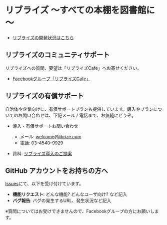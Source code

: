 # リブライズ ～すべての本棚を図書館に～

- [リブライズの開発状況はこちら](https://github.com/librize/feature-requests/projects/1?fullscreen=true)


## リブライズのコミュニティサポート

リブライズへの質問、要望は「リブライズCafe」へお寄せください。

- [Facebookグループ「リブライズCafe」](https://www.facebook.com/groups/librize.cafe)


## リブライズの有償サポート

自治体や企業向けに、有償サポートプランも提供しています。導入やプランについてのお問い合わせは、下記メール / 電話まで、お気軽にどうぞ。

- 導入・有償サポートお問い合わせ
  - メール: welcome@librize.com
  - 電話: 03–4540–9929
  
- 資料: [リブライズ導入のご提案](https://medium.com/librize/%E3%83%AA%E3%83%96%E3%83%A9%E3%82%A4%E3%82%BA%E5%B0%8E%E5%85%A5%E3%81%AE%E3%81%94%E6%8F%90%E6%A1%88-b4e6537bddd9)

## GitHub アカウントをお持ちの方へ

[Issues](https://github.com/librize/feature-requests/issues)にて、以下を受け付けています。

- **機能リクエスト**: どんな機能? どんなユーザ向け? など記入
- **バグ報告**: バグの発生するURL、発生状況など記入

※質問についてはお受けできませんので、Facebookグループの方にお願いします。

